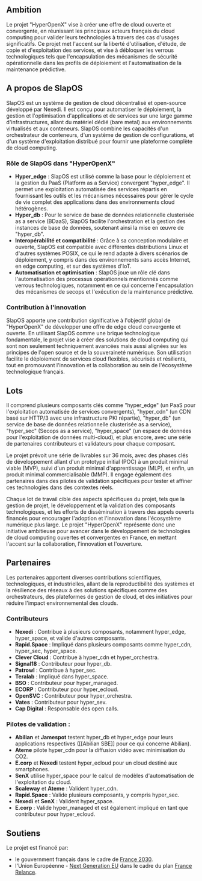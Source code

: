 ## Ambition

Le projet "HyperOpenX" vise à créer une offre de cloud ouverte et convergente, en réunissant les principaux acteurs français du cloud computing pour valider leurs technologies à travers des cas d'usages significatifs. Ce projet met l'accent sur la liberté d'utilisation, d'étude, de copie et d'exploitation des services, et vise à débloquer les verrous technologiques tels que l'encapsulation des mécanismes de sécurité opérationnelle dans les profils de déploiement et l'automatisation de la maintenance prédictive.

## A propos de SlapOS

SlapOS est un système de gestion de cloud décentralisé et open-source développé par Nexedi. Il est conçu pour automatiser le déploiement, la gestion et l'optimisation d'applications et de services sur une large gamme d'infrastructures, allant du matériel dédié (bare metal) aux environnements virtualisés et aux conteneurs. SlapOS combine les capacités d'un orchestrateur de conteneurs, d'un système de gestion de configurations, et d'un système d'exploitation distribué pour fournir une plateforme complète de cloud computing.

### Rôle de SlapOS dans "HyperOpenX"

- **Hyper_edge** : SlapOS est utilisé comme la base pour le déploiement et la gestion du PaaS (Platform as a Service) convergent "hyper_edge". Il permet une exploitation automatisée des services répartis en fournissant les outils et les mécanismes nécessaires pour gérer le cycle de vie complet des applications dans des environnements cloud hétérogènes.
- **Hyper_db** : Pour le service de base de données relationnelle clusterisée as a service (BDaaS), SlapOS facilite l'orchestration et la gestion des instances de base de données, soutenant ainsi la mise en œuvre de "hyper_db".
- **Interopérabilité et compatibilité** : Grâce à sa conception modulaire et ouverte, SlapOS est compatible avec différentes distributions Linux et d'autres systèmes POSIX, ce qui le rend adapté à divers scénarios de déploiement, y compris dans des environnements sans accès Internet, en edge computing, et sur des systèmes d'IoT.
- **Automatisation et optimisation** : SlapOS joue un rôle clé dans l'automatisation des processus opérationnels mentionnés comme verrous technologiques, notamment en ce qui concerne l'encapsulation des mécanismes de secops et l'exécution de la maintenance prédictive.

### Contribution à l'innovation

SlapOS apporte une contribution significative à l'objectif global de "HyperOpenX" de développer une offre de edge cloud convergente et ouverte. En utilisant SlapOS comme une brique technologique fondamentale, le projet vise à créer des solutions de cloud computing qui sont non seulement techniquement avancées mais aussi alignées sur les principes de l'open source et de la souveraineté numérique. Son utilisation facilite le déploiement de services cloud flexibles, sécurisés et résilients, tout en promouvant l'innovation et la collaboration au sein de l'écosystème technologique français.

## Lots

Il comprend plusieurs composants clés comme "hyper_edge" (un PaaS pour l'exploitation automatisée de services convergents), "hyper_cdn" (un CDN basé sur HTTP/3 avec une infrastructure PKI répartie), "hyper_db" (un service de base de données relationnelle clusterisée as a service), "hyper_sec" (Secops as a service), "hyper_space" (un espace de données pour l'exploitation de données multi-cloud), et plus encore, avec une série de partenaires contributeurs et validateurs pour chaque composant.

Le projet prévoit une série de livrables sur 36 mois, avec des phases clés de développement allant d'un prototype initial (POC) à un produit minimal viable (MVP), suivi d'un produit minimal d'apprentissage (MLP), et enfin, un produit minimal commercialisable (MMP). Il engage également des partenaires dans des pilotes de validation spécifiques pour tester et affiner ces technologies dans des contextes réels.

Chaque lot de travail cible des aspects spécifiques du projet, tels que la gestion de projet, le développement et la validation des composants technologiques, et les efforts de dissémination à travers des appels ouverts financés pour encourager l'adoption et l'innovation dans l'écosystème numérique plus large. Le projet "HyperOpenX" représente donc une initiative ambitieuse pour avancer dans le développement de technologies de cloud computing ouvertes et convergentes en France, en mettant l'accent sur la collaboration, l'innovation et l'ouverture.

## Partenaires

Les partenaires apportent diverses contributions scientifiques, technologiques, et industrielles, allant de la reproductibilité des systèmes et la résilience des réseaux à des solutions spécifiques comme des orchestrateurs, des plateformes de gestion de cloud, et des initiatives pour réduire l'impact environnemental des clouds.

### Contributeurs

- **Nexedi** : Contribue à plusieurs composants, notamment hyper_edge, hyper_space, et valide d'autres composants.
- **Rapid.Space** : Impliqué dans plusieurs composants comme hyper_cdn, hyper_sec, hyper_space.
- **Clever Cloud** : Contribue à hyper_cdn et hyper_orchestra.
- **Signal18** : Contributeur pour hyper_db.
- **Patrowl** : Contribue à hyper_sec.
- **Teralab** : Impliqué dans hyper_space.
- **BSO** : Contributeur pour hyper_managed.
- **ECORP** : Contributeur pour hyper_ecloud.
- **OpenSVC** : Contributeur pour hyper_orchestra.
- **Vates** : Contributeur pour hyper_sev.
- **Cap Digital** : Responsable des open calls.

### Pilotes de validation :

- **Abilian** et **Jamespot** testent hyper_db et hyper_edge pour leurs applications respectives ([[Abilian SBE]] pour ce qui concerne Abilian).
- **Ateme** pilote hyper_cdn pour la diffusion vidéo avec minimisation du CO2.
- **E.corp** et **Nexedi** testent hyper_ecloud pour un cloud destiné aux smartphones.
- **SenX** utilise hyper_space pour le calcul de modèles d'automatisation de l'exploitation du cloud.
- **Scaleway** et **Ateme** : Valident hyper_cdn.
- **Rapid.Space** : Valide plusieurs composants, y compris hyper_sec.
- **Nexedi** et **SenX** : Valident hyper_space.
- **E.corp** : Valide hyper_managed et est également impliqué en tant que contributeur pour hyper_ecloud.

## Soutiens

Le projet est financé par:

- le gouvernment français dans le cadre de [France 2030](https://www.economie.gouv.fr/france-2030).
- l'Union Européenne - [Next Generation EU](https://next-generation-eu.europa.eu/index_en) dans le cadre du plan [France Relance](https://www.gouvernement.fr/les-priorites/france-relance).
